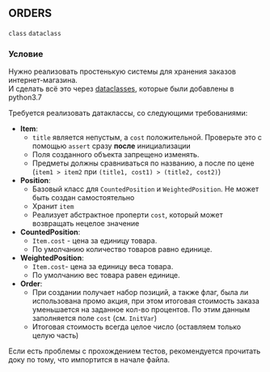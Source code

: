 ## ORDERS

`class` `dataclass`

### Условие

Нужно реализовать простенькую системы для хранения заказов интернет-магазина.  
И сделать всё это через [dataclasses](https://docs.python.org/3/library/dataclasses.html), которые были добавлены в python3.7

Требуется реализовать датаклассы, со следующими требованиями:
* **Item**:
  * `title` является непустым, а `cost` положительной. Проверьте это с помощью `assert` сразу **после** инициализации
  * Поля созданного объекта запрещено изменять.
  * Предметы должны сравниваться по названию, а после по цене  
    (`item1 > item2` при `(title1, cost1) > (title2, cost2)`)
* **Position**:
  * Базовый класс для `CountedPosition` и `WeightedPosition`. Не может быть создан самостоятельно 
  * Хранит `item` 
  * Реализует абстрактное проперти `cost`, который может возвращать нецелое значение
* **CountedPosition**:
  * `Item.cost` - цена за единицу товара.
  * По умолчанию количество товаров равно единице.
* **WeightedPosition**:
  * `Item.cost`- цена за единицу веса товара.
  * По умолчанию вес товара равен единице.
* **Order**:
  * При создании получает набор позиций, а также флаг, была ли использована промо акция, при этом итоговая стоимость заказа уменьшается на заданное кол-во процентов. По этим данным заполняется поле `cost` (см. `InitVar`)
  * Итоговая стоимость всегда целое число (оставляем только целую часть)

Если есть проблемы с прохождением тестов, рекомендуется прочитать доку по тому, что импортится в начале файла.
